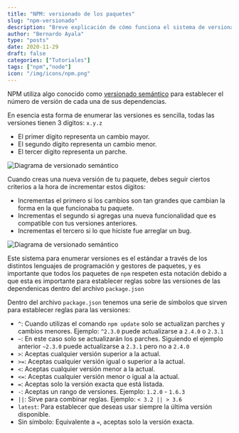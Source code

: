 ```yaml
---
title: "NPM: versionado de los paquetes"
slug: "npm-versionado"
description: "Breve explicación de cómo funciona el sistema de versionado en NPM"
author: "Bernardo Ayala"
type: "posts"
date: 2020-11-29
draft: false
categories: ["Tutoriales"]
tags: ["npm","node"]
icon: "/img/icons/npm.png"
---
```


NPM utiliza algo conocido como [versionado semántico](https://semver.org/lang/es/) para establecer el número de versión de cada una de sus dependencias.

En esencia esta forma de enumerar las versiones es sencilla, todas las versiones tienen 3 dígitos: `x.y.z`

- El primer dígito representa un cambio mayor.
- El segundo dígito representa un cambio menor.
- El tercer dígito representa un parche.


![Diagrama de versionado semántico](/img/versionado-semantico1.webp)

Cuando creas una nueva versión de tu paquete, debes seguir ciertos criterios a la hora de incrementar estos dígitos:

- Incrementas el primero si los cambios son tan grandes que cambian la forma en la que funcionaba tu paquete.
- Incrementas el segundo si agregas una nueva funcionalidad que es compatible con tus versiones anteriores.
- Incrementas el tercero si lo que hiciste fue arreglar un bug.

![Diagrama de versionado semántico](/img/versionado-semantico2.webp)

Este sistema para enumerar versiones es el estándar a través de los distintos lenguajes de programación y gestores de paquetes, y es importante que todos los paquetes de `npm` respeten esta notación debido a que esta es importante para establecer reglas sobre las versiones de las dependenicas dentro del archivo `package.json`

Dentro del archivo `package.json` tenemos una serie de símbolos que sirven para establecer reglas para las versiones:

- `^`: Cuando utilizas el comando `npm update` solo se actualizan parches y cambios menores. Ejemplo: `^2.3.0` puede actualizarse a `2.4.0` o `2.3.1`
- `~`: En este caso solo se actualizarán los parches. Siguiendo el ejemplo anterior `~2.3.0` puede actualizarse a `2.3.1` pero no a `2.4.0`
- `>`: Aceptas cualquier versión superior a la actual.
- `>=`: Aceptas cualquier versión igual o superior a la actual.
- `<`: Aceptas cualquier versión menor a la actual.
- `<=`: Aceptas cualquier versión menor o igual a la actual.
- `=`: Aceptas solo la versión exacta que está listada.
- `-`: Aceptas un rango de versiones. Ejemplo: `1.2.0` - `1.6.3`
- `||`: Sirve para combinar reglas. Ejemplo: `< 3.2 || > 3.6`
- `latest`: Para establecer que deseas usar siempre la última versión disponible.
- Sin símbolo: Equivalente a `=`, aceptas solo la versión exacta.